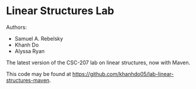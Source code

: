 # Linear Structures Lab

Authors:

* Samuel A. Rebelsky
* Khanh Do
* Alyssa Ryan

The latest version of the CSC-207 lab on linear structures, now with Maven.

This code may be found at <https://github.com/khanhdo05/lab-linear-structures-maven>.


